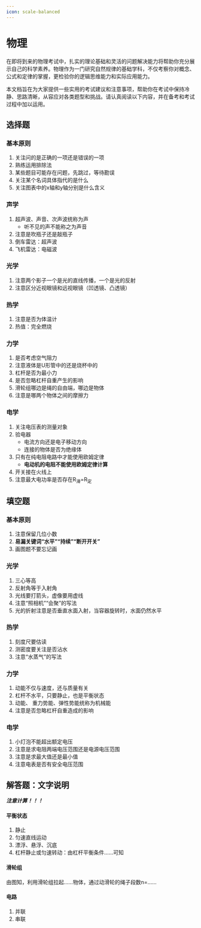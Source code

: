 ```yaml
---
icon: scale-balanced
---
```


# 物理

在即将到来的物理考试中，扎实的理论基础和灵活的问题解决能力将帮助你充分展示自己的科学素养。物理作为一门研究自然规律的基础学科，不仅考察你对概念、公式和定律的掌握，更检验你的逻辑思维能力和实际应用能力。

本文档旨在为大家提供一些实用的考试建议和注意事项，帮助你在考试中保持冷静、思路清晰，从容应对各类题型和挑战。请认真阅读以下内容，并在备考和考试过程中加以运用。

## 选择题

### 基本原则

1. 关注问的是正确的一项还是错误的一项
2. 熟练运用排除法
3. 某些题目可能存在问题，先跳过，等待勘误
4. 关注某个名词具体指代的是什么
5. 关注图表中的x轴和y轴分别是什么含义

### 声学

1. 超声波、声音、次声波统称为声
   * 听不见的声不能称之为声音
2. 注意是吹瓶子还是敲瓶子
3. 倒车雷达：超声波
4. 飞机雷达：电磁波

### 光学

1. 注意两个影子一个是光的直线传播，一个是光的反射
2. 注意区分近视眼镜和远视眼镜（凹透镜、凸透镜）

### 热学

1. 注意是否为体温计
2. 热值：完全燃烧

### 力学

1. 是否考虑空气阻力
2. 注意液体是U形管中的还是烧杯中的
3. 杠杆是否为最小力
4. 是否忽略杠杆自重产生的影响
5. 滑轮组哪边是绳的自由端，哪边是物体
6. 注意是哪两个物体之间的摩擦力

### 电学

1. 关注电压表的测量对象
2. 验电器
   * 电流方向还是电子移动方向
   * 连接的物体是否为绝缘体
3. 只有在纯电阻电路中才能使用欧姆定律
   * **电动机的电阻不能使用欧姆定律计算**
4. 开关接在火线上
5. 注意最大电功率是否存在R<sub>滑</sub>=R<sub>定</sub>

## 填空题

### 基本原则

1. 注意保留几位小数
2. **易漏关键词“水平”“持续”“断开开关”**
3. 画图题不要忘记画

### 光学

1. 三心等高
2. 反射角等于入射角
3. 光线要打箭头，虚像要用虚线
4. 注意“照相机”“会聚”的写法
5. 光的折射注意是否垂直水面入射，当容器旋转时，水面仍然水平

### 热学

1. 刻度尺要估读
2. 测密度要关注是否沾水
3. 注意“水蒸气”的写法

### 力学

1. 动能不仅与速度，还与质量有关
2. 杠杆不水平，只要静止，也是平衡状态
3. 动能、 重力势能、弹性势能统称为机械能
4. 注意是否忽略杠杆自重造成的影响

### 电学

1. 小灯泡不能超出额定电压
2. 注意是求电阻两端电压范围还是电源电压范围
3. 注意是求最大值还是最小值
4. 注意电表是否有安全电压范围

## 解答题：文字说明

_**注意计算！！！**_

#### 平衡状态

1. 静止
2. 匀速直线运动
3. 漂浮、悬浮、沉底
4. 杠杆静止或匀速转动：由杠杆平衡条件……可知

#### 滑轮组

由图知，利用滑轮组拉起……物体，通过动滑轮的绳子段数n=……

#### 电路

1. 并联
2. 串联
